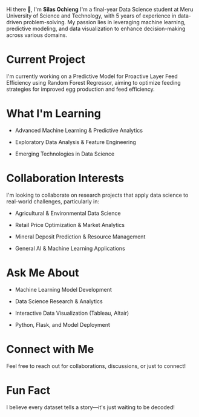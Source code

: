 Hi there 👋, I'm **Silas Ochieng**
I'm a final-year Data Science student at Meru University of Science and Technology, with 5 years of experience in data-driven problem-solving. My passion lies in leveraging machine learning, predictive modeling, and data visualization to enhance decision-making across various domains.

# **Current Project**
I'm currently working on a Predictive Model for Proactive Layer Feed Efficiency using Random Forest Regressor, aiming to optimize feeding strategies for improved egg production and feed efficiency.

# What I'm Learning
- Advanced Machine Learning & Predictive Analytics

- Exploratory Data Analysis & Feature Engineering

- Emerging Technologies in Data Science

# Collaboration Interests
I'm looking to collaborate on research projects that apply data science to real-world challenges, particularly in:

- Agricultural & Environmental Data Science

- Retail Price Optimization & Market Analytics

- Mineral Deposit Prediction & Resource Management

- General AI & Machine Learning Applications

# Ask Me About
- Machine Learning Model Development

- Data Science Research & Analytics

- Interactive Data Visualization (Tableau, Altair)

- Python, Flask, and Model Deployment

# Connect with Me
Feel free to reach out for collaborations, discussions, or just to connect! 

#  Fun Fact
I believe every dataset tells a story—it's just waiting to be decoded! 
